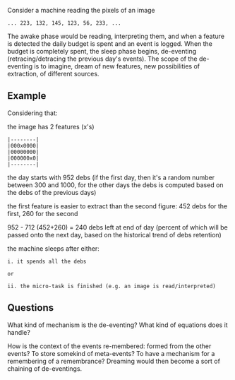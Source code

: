 Consider a machine reading the pixels of an image

    ... 223, 132, 145, 123, 56, 233, ...

The awake phase would be reading, interpreting them, and when a feature is detected the daily budget is spent and an event is logged. When the budget is completely spent, the sleep phase begins, de-eventing (retracing/detracing the previous day's events). The scope of the de-eventing is to imagine, dream of new features, new possibilities of extraction, of different sources.


## Example

Considering that:

the image has 2 features (x's)

    |--------|
    |000x0000|
    |00000000|
    |000000x0|
    |--------|

the day starts with 952 debs (if the first day, then it's a random number between 300 and 1000, for the other days the debs is computed based on the debs of the previous days)

the first feature is easier to extract than the second figure: 452 debs for the first, 260 for the second

952 - 712 (452+260) = 240 debs left at end of day (percent of which will be passed onto the next day, based on the historical trend of debs retention)

the machine sleeps after either:

    i. it spends all the debs

    or

    ii. the micro-task is finished (e.g. an image is read/interpreted)


## Questions

What kind of mechanism is the de-eventing? What kind of equations does it handle?

How is the context of the events re-membered: formed from the other events? To store somekind of meta-events? To have a mechanism for a remembering of a remembrance? Dreaming would then become a sort of chaining of de-eventings.
